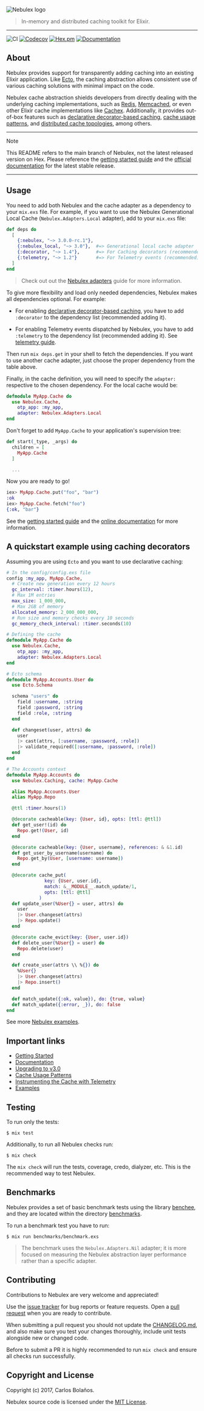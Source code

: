 <picture>
  <source media="(prefers-color-scheme: dark)" srcset="./guides/images/nbx-logo-white.png" />
  <source media="(prefers-color-scheme: light)" srcset="./guides/images/nbx-logo.png" />
  <img src="./guides/images/nbx-logo.png" alt="Nebulex logo" />
</picture>

> In-memory and distributed caching toolkit for Elixir.

---

![CI](https://github.com/elixir-nebulex/nebulex/workflows/CI/badge.svg)
[![Codecov](https://codecov.io/gh/elixir-nebulex/nebulex/branch/v3.0.0-dev/graph/badge.svg)](https://codecov.io/gh/elixir-nebulex/nebulex/branch/v3.0.0-dev/graph/badge.svg)
[![Hex.pm](https://img.shields.io/hexpm/v/nebulex.svg)](https://hex.pm/packages/nebulex)
[![Documentation](https://img.shields.io/badge/Documentation-ff69b4)](https://hexdocs.pm/nebulex)

## About

Nebulex provides support for transparently adding caching into an existing
Elixir application. Like [Ecto][ecto], the caching abstraction allows consistent
use of various caching solutions with minimal impact on the code.

Nebulex cache abstraction shields developers from directly dealing with the
underlying caching implementations, such as [Redis][redis],
[Memcached][memcached], or even other Elixir cache implementations like
[Cachex][cachex]. Additionally, it provides out-of-box features such as
[declarative decorator-based caching][nbx_caching],
[cache usage patterns][cache_patterns], and
[distributed cache topologies][cache_topologies], among others.

[ecto]: https://github.com/elixir-ecto/ecto
[cachex]: https://github.com/whitfin/cachex
[redis]: https://redis.io/
[memcached]: https://memcached.org/
[nbx_caching]: http://hexdocs.pm/nebulex/Nebulex.Caching.Decorators.html
[cache_patterns]: http://hexdocs.pm/nebulex/cache-usage-patterns.html
[cache_topologies]: https://docs.oracle.com/en/middleware/fusion-middleware/coherence/14.1.2/develop-applications/introduction-coherence-caches.html

---

> [!NOTE]
>
> This README refers to the main branch of Nebulex, not the latest released
> version on Hex. Please reference the [getting started guide][getting_started]
> and the [official documentation][docs] for the latest stable release.

[getting_started]: http://hexdocs.pm/nebulex/getting-started.html
[docs]: http://hexdocs.pm/nebulex/Nebulex.html

---

## Usage

You need to add both Nebulex and the cache adapter as a dependency to your
`mix.exs` file. For example, if you want to use the Nebulex Generational
Local Cache (`Nebulex.Adapters.Local` adapter), add to your `mix.exs` file:

```elixir
def deps do
  [
    {:nebulex, "~> 3.0.0-rc.1"},
    {:nebulex_local, "~> 3.0"},  #=> Generational local cache adapter
    {:decorator, "~> 1.4"},      #=> For Caching decorators (recommended)
    {:telemetry, "~> 1.2"}       #=> For Telemetry events (recommended)
  ]
end
```

> Check out out the [Nebulex adapters][nbx_adapters] guide for more information.

[nbx_adapters]: http://hexdocs.pm/nebulex/nbx-adapters.html

To give more flexibility and load only needed dependencies, Nebulex makes all
dependencies optional. For example:

  * For enabling [declarative decorator-based caching][nbx_caching], you
    have to add `:decorator` to the dependency list (recommended adding it).

  * For enabling Telemetry events dispatched by Nebulex, you have to add
    `:telemetry` to the dependency list (recommended adding it).
    See [telemetry guide][telemetry].

[telemetry]: http://hexdocs.pm/nebulex/telemetry.html

Then run `mix deps.get` in your shell to fetch the dependencies. If you want to
use another cache adapter, just choose the proper dependency from the table
above.

Finally, in the cache definition, you will need to specify the `adapter:`
respective to the chosen dependency. For the local cache would be:

```elixir
defmodule MyApp.Cache do
  use Nebulex.Cache,
    otp_app: :my_app,
    adapter: Nebulex.Adapters.Local
end
```

Don't forget to add `MyApp.Cache` to your application's supervision tree:

```elixir
def start(_type, _args) do
  children = [
    MyApp.Cache
  ]

  ...
```

Now you are ready to go!

```elixir
iex> MyApp.Cache.put("foo", "bar")
:ok
iex> MyApp.Cache.fetch("foo")
{:ok, "bar"}
```

See the [getting started guide][getting_started]
and the [online documentation][docs]
for more information.

## A quickstart example using caching decorators

Assuming you are using `Ecto` and you want to use declarative caching:

```elixir
# In the config/config.exs file
config :my_app, MyApp.Cache,
  # Create new generation every 12 hours
  gc_interval: :timer.hours(12),
  # Max 1M entries
  max_size: 1_000_000,
  # Max 2GB of memory
  allocated_memory: 2_000_000_000,
  # Run size and memory checks every 10 seconds
  gc_memory_check_interval: :timer.seconds(10)

# Defining the cache
defmodule MyApp.Cache do
  use Nebulex.Cache,
    otp_app: :my_app,
    adapter: Nebulex.Adapters.Local
end

# Ecto schema
defmodule MyApp.Accounts.User do
  use Ecto.Schema

  schema "users" do
    field :username, :string
    field :password, :string
    field :role, :string
  end

  def changeset(user, attrs) do
    user
    |> cast(attrs, [:username, :password, :role])
    |> validate_required([:username, :password, :role])
  end
end

# The Accounts context
defmodule MyApp.Accounts do
  use Nebulex.Caching, cache: MyApp.Cache

  alias MyApp.Accounts.User
  alias MyApp.Repo

  @ttl :timer.hours(1)

  @decorate cacheable(key: {User, id}, opts: [ttl: @ttl])
  def get_user!(id) do
    Repo.get!(User, id)
  end

  @decorate cacheable(key: {User, username}, references: & &1.id)
  def get_user_by_username(username) do
    Repo.get_by(User, [username: username])
  end

  @decorate cache_put(
              key: {User, user.id},
              match: &__MODULE__.match_update/1,
              opts: [ttl: @ttl]
            )
  def update_user(%User{} = user, attrs) do
    user
    |> User.changeset(attrs)
    |> Repo.update()
  end

  @decorate cache_evict(key: {User, user.id})
  def delete_user(%User{} = user) do
    Repo.delete(user)
  end

  def create_user(attrs \\ %{}) do
    %User{}
    |> User.changeset(attrs)
    |> Repo.insert()
  end

  def match_update({:ok, value}), do: {true, value}
  def match_update({:error, _}), do: false
end
```

See more [Nebulex examples](https://github.com/elixir-nebulex/nebulex_examples).

## Important links

* [Getting Started](http://hexdocs.pm/nebulex/getting-started.html)
* [Documentation](http://hexdocs.pm/nebulex/Nebulex.html)
* [Upgrading to v3.0](http://hexdocs.pm/nebulex/v3-0.html)
* [Cache Usage Patterns](http://hexdocs.pm/nebulex/cache-usage-patterns.html)
* [Instrumenting the Cache with Telemetry](http://hexdocs.pm/nebulex/telemetry.html)
* [Examples](https://github.com/elixir-nebulex/nebulex_examples)

## Testing

To run only the tests:

```
$ mix test
```

Additionally, to run all Nebulex checks run:

```
$ mix check
```

The `mix check` will run the tests, coverage, credo, dialyzer, etc. This is the
recommended way to test Nebulex.

## Benchmarks

Nebulex provides a set of basic benchmark tests using the library
[benchee](https://github.com/PragTob/benchee), and they are located within
the directory [benchmarks](./benchmarks).

To run a benchmark test you have to run:

```
$ mix run benchmarks/benchmark.exs
```

> The benchmark uses the `Nebulex.Adapters.Nil` adapter; it is more focused on
> measuring the Nebulex abstraction layer performance rather than a specific
> adapter.

## Contributing

Contributions to Nebulex are very welcome and appreciated!

Use the [issue tracker](https://github.com/elixir-nebulex/nebulex/issues) for bug reports
or feature requests. Open a [pull request](https://github.com/elixir-nebulex/nebulex/pulls)
when you are ready to contribute.

When submitting a pull request you should not update the [CHANGELOG.md](CHANGELOG.md),
and also make sure you test your changes thoroughly, include unit tests
alongside new or changed code.

Before to submit a PR it is highly recommended to run `mix check` and ensure
all checks run successfully.

## Copyright and License

Copyright (c) 2017, Carlos Bolaños.

Nebulex source code is licensed under the [MIT License](LICENSE).

